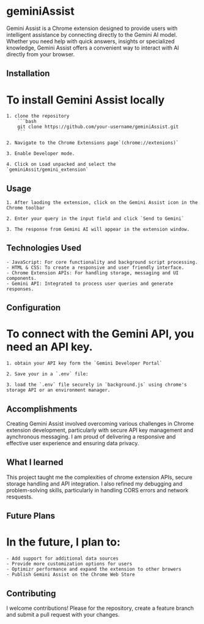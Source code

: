 # geminiAssist
Gemini Assist is a Chrome extension designed to provide users with intelligent assistance by connecting directly to the Gemini AI model. Whether you need help with quick answers, insights or specialized knowledge, Gemini Assist offers a convenient way to interact with AI directly from your browser.

## Installation
# To install Gemini Assist locally
    1. clone the repository
        ```bash
        git clone https://github.com/your-username/geminiAssist.git
        ```
    
    2. Navigate to the Chrome Extensions page`(chrome://extenions)`

    3. Enable Developer mode.

    4. Click on Load unpacked and select the `geminiAssit/gemini_extension`

## Usage
    1. After laoding the extension, click on the Gemini Assist icon in the Chrome toolbar

    2. Enter your query in the input field and click `Send to Gemini`

    3. The response from Gemini AI will appear in the extension window.

## Technologies Used
    - JavaScript: For core functionality and background script processing.
    - HTML & CSS: To create a responsive and user friendly interface.
    - Chrome Extension APIs: For handling storage, messaging and UI components.
    - Gemini API: Integrated to process user queries and generate responses.

## Configuration
# To connect with the Gemini API, you need an API key.
    1. obtain your API key form the `Gemini Developer Portal`
    
    2. Save your in a `.env` file:
    
    3. load the `.env` file securely in `background.js` using chrome's storage API or an environment manager.

## Accomplishments
Creating Gemini Assist involved overcoming various challenges in Chrome extension development, particularly with secure API key management and aynchronous messaging. I am proud of delivering a responsive and effective user experience and ensuring data privacy.

## What I learned
This project taught me the complexities of chrome extension APIs, secure storage handling and API integration. I also refined my debugging and problem-solving skills, particularly in handling CORS errors and network resquests.

## Future Plans
# In the future, I plan to:
    - Add support for additional data sources
    - Provide more customization options for users
    - Optimizr performance and expand the extension to other browers
    - Publish Gemini Assist on the Chrome Web Store

## Contributing
I welcome contributions! Please for the repository, create a feature branch and submit a pull request with your changes.

